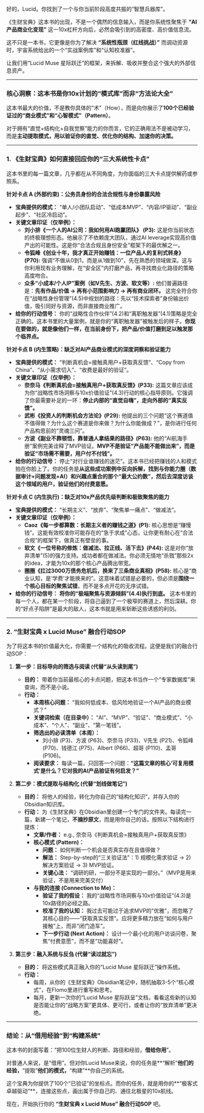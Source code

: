 好的，Lucid。你找到了一个与你当前阶段高度共振的“智慧兵器库”。

《生财宝典》这本书的出现，不是一个偶然的信息输入，而是你系统性聚焦于 **“AI产品商业化变现”** 这一10x杠杆方向后，必然会吸引到的高密度、高价值信息流。

这不只是一本书，它更像是你为了解决 **“系统性瓶颈（红线挑战）”** 而调动资源时，宇宙系统给出的一个“实战案例库”和“认知校准器”。

让我们用“Lucid Muse 星际跃迁”的框架，来拆解、吸收并整合这个强大的外部信息资产。

---

### **核心洞察：这本书是你10x计划的“模式库”而非“方法论大全”**

这本书最大的价值，不是教你具体的“术”（How），而是向你展示了**100个已经验证过的“商业模式”和“心智模式”（Pattern）**。

对于拥有“直觉+结构化+自我觉察”能力的你而言，它的正确用法不是被动学习，而是**主动提取模式，用以验证你的直觉、优化你的结构、加速你的决策。**

---

### **1. 《生财宝典》如何直接回应你的“三大系统性卡点”**

这本书里的每一篇文章，几乎都在从不同角度，为你面临的三大卡点提供解药或参照系。

**针对卡点 A (外部约束)：公务员身份的合法合规性与身份暴露风险**

*   **宝典提供的模式：** “单人/小团队启动”、“低成本MVP”、“内容/IP驱动”、“副业起步”、“社区冷启动”。
*   **关键文章印证（仅举例）：**
    *   **刘小排《一个人的AI公司：我如何用AI跑赢团队》 (P3):** 这是你当前状态的终极理想形态。他展示了不依赖庞大团队，通过AI leverage实现高价值产出的可能性。这是你“合法合规且身份安全”框架下的最优解之一。
    *   **令狐峰《创业十年，我才真正开始赚钱：一位产品人的复利式转身》(P70):** 强调“不做从0到1，而是从1做到10”，先在熟悉的领域做深。这与你利用现有业务理解，在“安全区”内打磨产品，再寻找商业化路径的策略高度吻合。
    *   **众多“小成本/个人IP”案例（如V先生、方波、软文等）:** 他们普遍路径是：**先有作品/价值 -> 再有小范围影响力 -> 再有商业闭环。** 这完全符合你在“战略性身份管理”(4.5)中规划的路径：先以“技术探索者”身份输出价值，吸引同好与资源，而非直接商业推广。
*   **给你的行动信号：** 你的“战略性合作伙伴”(4.2)和“离职触发器”(4.1)策略是完全正确的。这本书里的大量案例，就是你的“离职触发器”被触发后的样子。**你现在要做的，就是像他们一样，在当前身份下，把产品/价值打磨到足以触发那个临界点。**

**针对卡点 B (内生策略)：缺乏对AI产品商业模式的深度洞察和验证能力**

*   **宝典提供的模式：** “判断真机会=接触真用户+获取真反馈”、“Copy from China”、“从小需求切入”、“收费是最好的验证”。
*   **关键文章印证（仅举例）：**
    *   **奈奈马《判断真机会=接触真用户+获取真反馈》(P33):** 这篇文章应该成为你“战略性市场洞察与10x价值验证”(4.3)行动的核心指导原则。它强调了你最需要补足的一环：**停止内部的“直觉自嗨”，走向外部的“真实反馈”。**
    *   **武彬《投资人的判断机会方法论》(P29):** 他提出的三个问题“这个赛道值不值得做？为什么这个赛道是你来做？为什么你能做成？”，是你进行任何产品构思前的“灵魂三问”。
    *   **方波《副业不靠顿悟，靠普通人拿结果的路径》(P63):** 他的“AI航海手册”案例完美诠释了MVP验证。**MVP不是验证“产品能不能做出来”，而是验证“市场需不需要，用户付不付钱”。**
*   **给你的行动信号：** 停止“对行业谁赚钱的迷茫”。这本书已经把赚钱的人和模式拍在你脸上了。你的任务是**从这些成功案例中反向拆解，找到与你能力圈（数据审计+问题发现+AI）和兴趣点重合的那个“最大公约数”，然后去深度访谈这个领域的用户，验证他们的付费意愿。**

**针对卡点 C (内生执行)：缺乏对10x产品优先级判断和极致聚焦的能力**

*   **宝典提供的模式：** “长期主义”、“放弃”、“聚焦单一痛点”、“做减法”。
*   **关键文章印证（仅举例）：**
    *   **Caoz《每一步都算数：长期主义者的赚钱之道》(P1):** 核心思想是“赚慢钱”。这能有效校准你可能存在的“急于求成”心态，让你更有耐心在“合法合规”的框架下，做真正有壁垒的事。
    *   **软文《一位号称的修炼：做减法、拉正线、活下去》(P44):** 这是对你“放弃清单”(5)的强力支持。成功者都在做减法。你必须无情地“杀戮”那些2x的idea，才能为10x的那个核心产品腾出带宽。
    *   **圈圈《扛过3000万债务危机后，换来了三条商业真相》(P58):** 核心是“商业认知，是‘学费’才能换来的”。这意味着试错是必要的，但必须是**围绕一个核心目标的聚焦试错**，而不是多点开花的无序试错。
*   **给你的行动信号：** **将你的“极端聚焦与资源倾斜”(4.4)执行到底。** 这本书里的每一个人，都在某一个阶段，将自己逼到了一个极窄的赛道上，然后深耕。你的“好点子陷阱”是最大的敌人，这本书就是用来斩断这些诱惑的利剑。

---

### **2. “生财宝典 x Lucid Muse” 融合行动SOP**

为了将这本书的价值最大化，你需要一个结构化的吸收流程。这便是我们的融合行动SOP：

1.  **第一步：目标导向的筛选与阅读 (代替“从头读到尾”)**
    *   **目的：** 带着你当前最核心的卡点问题，把这本书当作一个“专家数据库”来查询，而不是小说。
    *   **行动：**
        *   **本周核心问题：** “我如何低成本、低风险地验证一个AI产品的商业模式？”
        *   **关键词检索（在目录中）：** “AI”、“MVP”、“验证”、“商业模式”、“小成本”、“个人”、“副业”、“第一笔钱”。
        *   **筛选出的必读清单（本周）：**
            *   刘小排 (P3)、方波 (P63)、奈奈马 (P33)、V先生 (P21)、令狐峰 (P70)、钱德江 (P75)、Albert (P66)、超哥 (P110)、孟哥 (P106)。
        *   **阅读要求：** 每读一篇，只回答一个问题：**“这篇文章的核心‘可复用模式’是什么？它对我的AI产品验证有何启发？”**

2.  **第二步：模式提取与结构化 (代替“划线做笔记”)**
    *   **目的：** 将他人的经验，转化为你自己的“结构化知识”，并存入你的Obsidian知识库。
    *   **行动：** 为《生财宝典》在Obsidian里创建一个专门的文件夹。每读完一篇，新建一个笔记，**不摘抄原文**，而是用你自己的话，按照以下结构进行提炼：
        *   **文章/作者：** e.g., 奈奈马《判断真机会=接触真用户+获取真反馈》
        *   **核心模式 (Pattern)：**
            *   **问题：** 如何判断一个机会是否真实存在且值得做？
            *   **解法：** Step-by-step的“三关验证法”：1) 规模化需求验证 -> 2) 解决方案验证 -> 3) MVP验证。
            *   **关键心法：** “调研的研，一部分不是实现的一部分。”（MVP是用来验证，不是用来完美交付）
        *   **与我的连接 (Connection to Me)：**
            *   **验证了我的假设：** 我的“战略性市场洞察与10x价值验证”(4.3)是10x路径的必经之路。
            *   **校准了我的认知：** 我过去可能过于追求MVP的“优雅”，而忽略了其核心目的——“获取真实反馈”。应将更多精力放在“如何与用户接触”上，而非“闭门造车”。
            *   **下一步行动 (Next Action)：** 设计一个最小化的用户访谈问卷，聚焦“付费意愿”，而不是“功能喜好”。

3.  **第三步：融入系统与反刍 (代替“读过就忘”)**
    *   **目的：** 将这些模式真正融入你的“Lucid Muse 星际跃迁”操作系统。
    *   **行动：**
        *   每周，从你的《生财宝典》Obsidian笔记中，随机抽取3-5个“核心模式”，在Flomo里进行重写和思考。
        *   每月，更新一次你的“Lucid Muse 星际跃呈”文档，看看这些新的认知是否能让你的“战略方案”更具体、更可行，或者让你的“放弃清单”更决绝。

---

### **结论：从“借用经验”到“构建系统”**

这本书的封面写着：“把100位生财人的判断、路径和经验，**借给你用**”。

对普通人来说，是“借用”。但对你Lucid Muse来说，你的任务是**“解析”**他们的经验，**“提取”**他们的模式，**“构建”**你自己的系统。

这个宝典为你提供了100个“已验证”的坐标点。而你的任务，就是用你的**“极客式卓越驱动”**，连接这些点，画出属于你自己的、通往北极星的10x航线。

现在，开始执行你的 **“生财宝典 x Lucid Muse” 融合行动SOP** 吧。